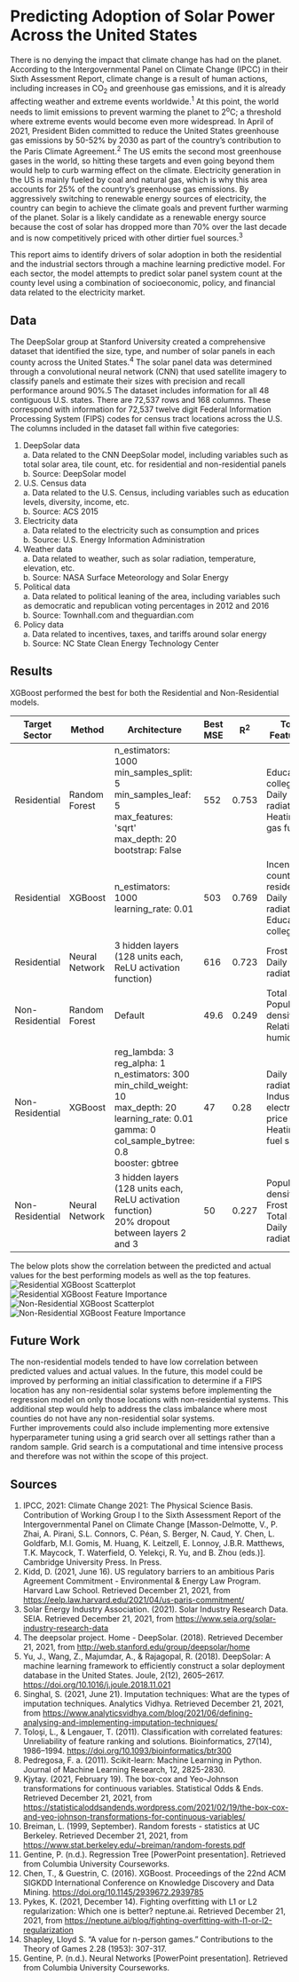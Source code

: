 # Predicting Adoption of Solar Power Across the United States

There is no denying the impact that climate change has had on the planet. According to the Intergovernmental Panel on Climate Change (IPCC) in their Sixth Assessment Report, climate change is a result of human actions, including increases in CO<sub>2</sub> and greenhouse gas emissions, and it is already affecting weather and extreme events worldwide.<sup>1</sup> At this point, the world needs to limit emissions to prevent warming the planet to 2<sup>o</sup>C; a threshold where extreme events would become even more widespread. In April of 2021, President Biden committed to reduce the United States greenhouse gas emissions by 50-52% by 2030 as part of the country’s contribution to the Paris Climate Agreement.<sup>2</sup> The US emits the second most greenhouse gases in the world, so hitting these targets and even going beyond them would help to curb warming effect on the climate. Electricity generation in the US is mainly fueled by coal and natural gas, which is why this area accounts for 25% of the country’s greenhouse gas emissions. By aggressively switching to renewable energy sources of electricity, the country can begin to achieve the climate goals and prevent further warming of the planet. Solar is a likely candidate as a renewable energy source because the cost of solar has dropped more than 70% over the last decade and is now competitively priced with other dirtier fuel sources.<sup>3</sup>

This report aims to identify drivers of solar adoption in both the residential and the industrial sectors through a machine learning predictive model. For each sector, the model attempts to predict solar panel system count at the county level using a combination of socioeconomic, policy, and financial data related to the electricity market.

## Data
The DeepSolar group at Stanford University created a comprehensive dataset that identified the size, type, and number of solar panels in each county across the United States.<sup>4</sup> The solar panel data was determined through a convolutional neural network (CNN) that used satellite imagery to classify panels and estimate their sizes with precision and recall performance around 90%.5 The dataset includes information for all 48 contiguous U.S. states. There are 72,537 rows and 168 columns. These correspond with information for 72,537 twelve digit Federal Information Processing System (FIPS) codes for census tract locations across the U.S. The columns included in the dataset fall within five categories: 
1.	DeepSolar data\
a.	Data related to the CNN DeepSolar model, including variables such as total solar area, tile count, etc. for residential and non-residential panels\
b.	Source: DeepSolar model 
2.	U.S. Census data\
a.	Data related to the U.S. Census, including variables such as education levels, diversity, income, etc.\
b.	Source: ACS 2015
3.	Electricity data\
a.	Data related to the electricity such as consumption and prices\
b.	Source: U.S. Energy Information Administration
4.	Weather data\
a.	Data related to weather, such as solar radiation, temperature, elevation, etc.\
b.	Source: NASA Surface Meteorology and Solar Energy
5.	Political data\
a.	Data related to political leaning of the area, including variables such as democratic and republican voting percentages in 2012 and 2016\
b.	Source: Townhall.com and theguardian.com
6.	Policy data\
a.	Data related to incentives, taxes, and tariffs around solar energy\
b.	Source: NC State Clean Energy Technology Center

## Results
XGBoost performed the best for both the Residential and Non-Residential models.

| Target Sector | Method | Architecture | Best MSE | R<sup>2</sup> | Top <br> Features|
| ------------- | ------ | ------------ | -------- | ------------- | ------- |
Residential | Random <br> Forest | n_estimators: 1000 <br> min_samples_split: 5 <br> min_samples_leaf: 5 <br> max_features: 'sqrt' <br> max_depth: 20 <br> bootstrap: False| 552 | 0.753 | Education college <br> Daily solar radiation <br> Heating gas fuel | 
| Residential | XGBoost | n_estimators: 1000 <br> learning_rate: 0.01 | 503 | 0.769 | Incentive count residential <br> Daily solar radiation <br> Education college |
| Residential | Neural <br> Network | 3 hidden layers (128 units each, ReLU activation function) | 616 | 0.723 | Frost days <br> Daily solar radiation | Housing unit median value
| Non-<br>Residential | Random <br> Forest | Default | 49.6 | 0.249 | Total area <br> Population density <br> Relative humidity | 
| Non-<br>Residential | XGBoost | reg_lambda: 3 <br> reg_alpha: 1 <br> n_estimators: 300 <br> min_child_weight: 10 <br> max_depth: 20 <br> learning_rate: 0.01 <br> gamma: 0 <br> col_sample_bytree: 0.8 <br> booster: gbtree | 47 | 0.28 | Daily solar radiation <br> Industrial electricity price <br> Heating fuel solar | 
|Non-<br>Residential | Neural<br>Network | 3 hidden layers (128 units each, ReLU activation function) <br> 20% dropout between layers 2 and 3 | 50 | 0.227 | Population density <br> Frost days <br> Total area <br> Daily solar radiation

The below plots show the correlation between the predicted and actual values for the best performing models as well as the top features. 
![Residential XGBoost Scatterplot](https://github.com/gnyirjesy/Solar-Panel-Area-Prediction/blob/master/plots/xgboost_residential_system_count_errors_default.png?raw=TRUE)
![Residential XGBoost Feature Importance](https://github.com/gnyirjesy/Solar-Panel-Area-Prediction/blob/master/plots/xgboost_residential_fi.png?raw=TRUE)
![Non-Residential XGBoost Scatterplot](https://github.com/gnyirjesy/Solar-Panel-Area-Prediction/blob/master/plots/xgboost_nonresidential_scatter.png?raw=TRUE)
![Non-Residential XGBoost Feature Importance](https://github.com/gnyirjesy/Solar-Panel-Area-Prediction/blob/master/plots/xgboost_nonresidential_fi.png?raw=TRUE)

## Future Work
The non-residential models tended to have low correlation between predicted values and actual values. In the future, this model could be improved by performing an initial classification to determine if a FIPS location has any non-residential solar systems before implementing the regression model on only those locations with non-residential systems. This additional step would help to address the class imbalance where most counties do not have any non-residential solar systems. \
Further improvements could also include implementing more extensive hyperparameter tuning using a grid search over all settings rather than a random sample. Grid search is a computational and time intensive process and therefore was not within the scope of this project.  

## Sources
1.	IPCC, 2021: Climate Change 2021: The Physical Science Basis. Contribution of Working Group I to the Sixth Assessment Report of the Intergovernmental Panel on Climate Change [Masson-Delmotte, V., P. Zhai, A. Pirani, S.L. Connors, C. Péan, S. Berger, N. Caud, Y. Chen, L. Goldfarb, M.I. Gomis, M. Huang, K. Leitzell, E. Lonnoy, J.B.R. Matthews, T.K. Maycock, T. Waterfield, O. Yelekçi, R. Yu, and B. Zhou (eds.)]. Cambridge University Press. In Press.
2.	Kidd, D. (2021, June 16). US regulatory barriers to an ambitious Paris Agreement Commitment - Environmental & Energy Law Program. Harvard Law School. Retrieved December 21, 2021, from https://eelp.law.harvard.edu/2021/04/us-paris-commitment/ 
3.	Solar Energy Industry Association. (2021). Solar Industry Research Data. SEIA. Retrieved December 21, 2021, from https://www.seia.org/solar-industry-research-data 
4.	The deepsolar project. Home - DeepSolar. (2018). Retrieved December 21, 2021, from http://web.stanford.edu/group/deepsolar/home 
5.	Yu, J., Wang, Z., Majumdar, A., & Rajagopal, R. (2018). DeepSolar: A machine learning framework to efficiently construct a solar deployment database in the United States. Joule, 2(12), 2605–2617. https://doi.org/10.1016/j.joule.2018.11.021 
6.	Singhal, S. (2021, June 21). Imputation techniques: What are the types of imputation techniques. Analytics Vidhya. Retrieved December 21, 2021, from https://www.analyticsvidhya.com/blog/2021/06/defining-analysing-and-implementing-imputation-techniques/ 
7.	Toloşi, L., & Lengauer, T. (2011). Classification with correlated features: Unreliability of feature ranking and solutions. Bioinformatics, 27(14), 1986–1994. https://doi.org/10.1093/bioinformatics/btr300 
8.	Pedregosa, F. a. (2011). Scikit-learn: Machine Learning in Python. Journal of Machine Learning Research, 12, 2825-2830.
9.	Kjytay. (2021, February 19). The box-cox and Yeo-Johnson transformations for continuous variables. Statistical Odds & Ends. Retrieved December 21, 2021, from https://statisticaloddsandends.wordpress.com/2021/02/19/the-box-cox-and-yeo-johnson-transformations-for-continuous-variables/ 
10.	Breiman, L. (1999, September). Random forests - statistics at UC Berkeley. Retrieved December 21, 2021, from https://www.stat.berkeley.edu/~breiman/random-forests.pdf 
11.	Gentine, P. (n.d.). Regression Tree [PowerPoint presentation]. Retrieved from Columbia University Courseworks.
12.	Chen, T., & Guestrin, C. (2016). XGBoost. Proceedings of the 22nd ACM SIGKDD International Conference on Knowledge Discovery and Data Mining. https://doi.org/10.1145/2939672.2939785 
13.	Pykes, K. (2021, December 14). Fighting overfitting with L1 or L2 regularization: Which one is better? neptune.ai. Retrieved December 21, 2021, from https://neptune.ai/blog/fighting-overfitting-with-l1-or-l2-regularization 
14.	Shapley, Lloyd S. “A value for n-person games.” Contributions to the Theory of Games 2.28 (1953): 307-317.
15.	Gentine, P. (n.d.). Neural Networks [PowerPoint presentation]. Retrieved from Columbia University Courseworks.
